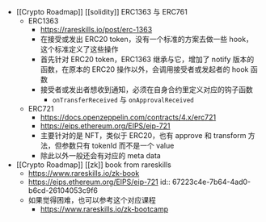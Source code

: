 - [[Crypto Roadmap]] [[solidity]] ERC1363 与 ERC761
	- ERC1363
		- https://rareskills.io/post/erc-1363
		- 在接受或发出 ERC20 token，没有一个标准的方案去做一些 hook，这个标准定义了这些操作
		- 首先针对 ERC20 token，ERC1363 继承与它，增加了 notify 版本的函数，在原本的 ERC20 操作以外，会调用接受者或发起者的 hook 函数
		- 接受者或发出者想收到通知，必须在自身合约里定义对应的钩子函数
			- `onTransferReceived` 与 `onApprovalReceived`
	- ERC721
		- https://docs.openzeppelin.com/contracts/4.x/erc721
		- https://eips.ethereum.org/EIPS/eip-721
		- 主要针对的是 NFT，类似于 ERC20，也有 approve 和 transform 方法，但参数只有 tokenId 而不是一个 value
		- 除此以外一般还会有对应的 meta data
- [[Crypto Roadmap]] [[zk]] book from rareskills
	- https://www.rareskills.io/zk-book
	- https://eips.ethereum.org/EIPS/eip-721
	  id:: 67223c4e-7b64-4ad0-b6cd-26104053c9f6
	- 如果觉得困难，也可以参考这个对应课程
		- https://www.rareskills.io/zk-bootcamp